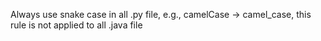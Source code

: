 Always use snake case in all .py file, e.g., camelCase -> camel_case, this rule is not applied to all .java file

